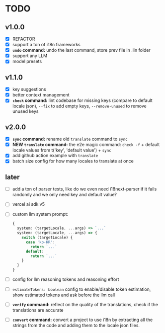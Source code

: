 # TODO

## v1.0.0

- [x] REFACTOR
- [x] support a ton of i18n frameworks
- [x] **`undo` command:** undo the last command, store prev file in .lin folder
- [x] support any LLM
- [x] model presets

## v1.1.0

- [x] key suggestions
- [x] better context management
- [x] **`check` command:** lint codebase for missing keys (compare to default locale json), `--fix` to add empty keys, `--remove-unused` to remove unused keys

## v2.0.0

- [x] **`sync` command:** rename old `translate` command to `sync`
- [x] **NEW `translate` command:** the e2e magic command: `check -f` + default locale values from t('key', 'default value') + `sync`
- [x] add github action example with `translate`
- [x] batch size config for how many locales to translate at once

## later

- [ ] add a ton of parser tests, like do we even need i18next-parser if it fails randomly and we only need key and default value?
- [ ] vercel ai sdk v5
- [ ] custom llm system prompt:

  ```ts
  {
    system: (targetLocale, ...args) => `...`
    system: (targetLocale, ...args) => {
      switch (targetLocale) {
        case 'ko-KR':
          return `...`
        default:
          return `...`
      }
    }
  }
  ```

- [ ] config for llm reasoning tokens and reasoning effort
- [ ] `estimateTokens: boolean` config to enable/disable token estimation, show estimated tokens and ask before the llm call
- [ ] **`verify` command:** reflect on the quality of the translations, check if the translations are accurate
- [ ] **`convert` command:** convert a project to use i18n by extracting all the strings from the code and adding them to the locale json files.

